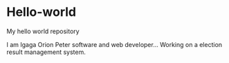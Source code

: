 # Hello-world
My hello world repository


I am Igaga Orion Peter software and web developer... Working on a election result management system.



